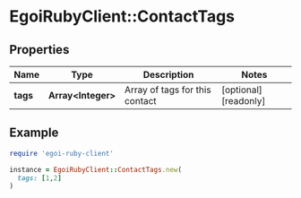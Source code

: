 # EgoiRubyClient::ContactTags

## Properties

| Name | Type | Description | Notes |
| ---- | ---- | ----------- | ----- |
| **tags** | **Array&lt;Integer&gt;** | Array of tags for this contact | [optional][readonly] |

## Example

```ruby
require 'egoi-ruby-client'

instance = EgoiRubyClient::ContactTags.new(
  tags: [1,2]
)
```


